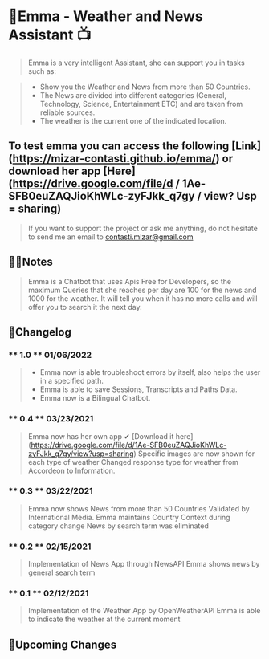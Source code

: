 # 🤖Emma - Weather and News Assistant 📺

> Emma is a very intelligent Assistant, she can support you in tasks such as:

> - Show you the Weather and News from more than 50 Countries.
> - The News are divided into different categories (General, Technology, Science, Entertainment ETC) and are taken from reliable sources.
> - The weather is the current one of the indicated location.

## To test emma you can access the following [Link] (https://mizar-contasti.github.io/emma/) or download her app [Here] (https://drive.google.com/file/d / 1Ae-SFB0euZAQJioKhWLc-zyFJkk_q7gy / view? Usp = sharing)

> If you want to support the project or ask me anything, do not hesitate to send me an email to contasti.mizar@gmail.com

## 🐱‍💻Notes

> Emma is a Chatbot that uses Apis Free for Developers, so the maximum Queries that she reaches per day are 100 for the news and 1000 for the weather.
> It will tell you when it has no more calls and will offer you to search it the next day.

## 📌Changelog

### ** 1.0 ** 01/06/2022

> - Emma now is able troubleshoot errors by itself, also helps the user in a specified path.
> - Emma is able to save Sessions, Transcripts and Paths Data.
> - Emma now is a Bilingual Chatbot.

### ** 0.4 ** 03/23/2021

> Emma now has her own app ✔ [Download it here] (https://drive.google.com/file/d/1Ae-SFB0euZAQJioKhWLc-zyFJkk_q7gy/view?usp=sharing)
> Specific images are now shown for each type of weather
> Changed response type for weather from Accordeon to Information.

### ** 0.3 ** 03/22/2021

> Emma now shows News from more than 50 Countries Validated by International Media.
> Emma maintains Country Context during category change
> News by search term was eliminated

### ** 0.2 ** 02/15/2021

> Implementation of News App through NewsAPI
> Emma shows news by general search term

### ** 0.1 ** 02/12/2021

> Implementation of the Weather App by OpenWeatherAPI
> Emma is able to indicate the weather at the current moment

## 🚀Upcoming Changes
